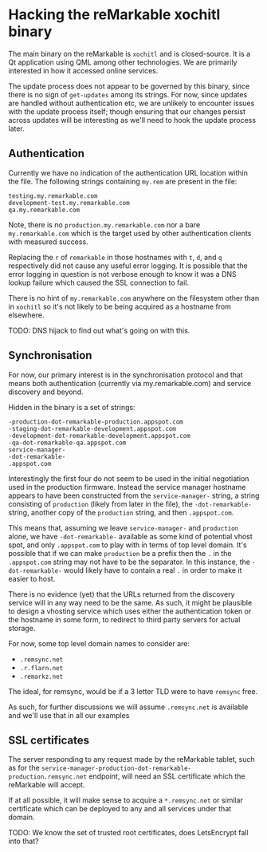 # Hacking the reMarkable xochitl binary

The main binary on the reMarkable is `xochitl` and is closed-source. It is a Qt
application using QML among other technologies. We are primarily interested in
how it accessed online services.

The update process does not appear to be governed by this binary, since there is
no sign of `get-updates` among its strings. For now, since updates are handled
without authentication etc, we are unlikely to encounter issues with the update
process itself; though ensuring that our changes persist across updates will be
interesting as we'll need to hook the update process later.

## Authentication

Currently we have no indication of the authentication URL location within the
file. The following strings containing `my.rem` are present in the file:

```
testing.my.remarkable.com
development-test.my.remarkable.com
qa.my.remarkable.com
```

Note, there is no `production.my.remarkable.com` nor a bare `my.remarkable.com`
which is the target used by other authentication clients with measured success.

Replacing the `r` of `remarkable` in those hostnames with `t`, `d`, and `q`
respectively did not cause any useful error logging. It is possible that the
error logging in question is not verbose enough to know it was a DNS lookup
failure which caused the SSL connection to fail.

There is no hint of `my.remarkable.com` anywhere on the filesystem other than
in `xochitl` so it's not likely to be being acquired as a hostname from elsewhere.

TODO: DNS hijack to find out what's going on with this.

## Synchronisation

For now, our primary interest is in the synchronisation protocol and that means
both authentication (currently via my.remarkable.com) and service discovery and
beyond.

Hidden in the binary is a set of strings:

```
-production-dot-remarkable-production.appspot.com
-staging-dot-remarkable-development.appspot.com
-development-dot-remarkable-development.appspot.com
-qa-dot-remarkable-qa.appspot.com
service-manager-
-dot-remarkable-
.appspot.com
```

Interestingly the first four do not seem to be used in the initial negotiation
used in the production firmware. Instead the service manager hostname appears
to have been constructed from the `service-manager-` string, a string consisting
of `production` (likely from later in the file), the `-dot-remarkable-` string,
another copy of the `production` string, and then `.appspot.com`.

This means that, assuming we leave `service-manager-` and `production` alone,
we have `-dot-remarkable-` available as some kind of potential vhost spot,
and only `.appspot.com` to play with in terms of top level domain. It's possible
that if we can make `production` be a prefix then the `.` in the `.appspot.com`
string may not have to be the separator. In this instance, the `-dot-remarkable-`
would likely have to contain a real `.` in order to make it easier to host.

There is no evidence (yet) that the URLs returned from the discovery service
will in any way need to be the same. As such, it might be plausible to design
a vhosting service which uses either the authentication token or the hostname in
some form, to redirect to third party servers for actual storage.

For now, some top level domain names to consider are:

- `.remsync.net`
- `.r.flarn.net`
- `.remarkz.net`

The ideal, for remsync, would be if a 3 letter TLD were to have `remsync` free.

As such, for further discussions we will assume `.remsync.net` is available and
we'll use that in all our examples

## SSL certificates

The server responding to any request made by the reMarkable tablet, such as for
the `service-manager-production-dot-remarkable-production.remsync.net` endpoint,
will need an SSL certificate which the reMarkable will accept.

If at all possible, it will make sense to acquire a `*.remsync.net` or similar
certificate which can be deployed to any and all services under that domain.

TODO: We know the set of trusted root certificates, does LetsEncrypt fall into that?

